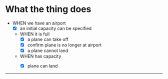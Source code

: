 # What the thing does

- WHEN we have an airport
    - [x] an initial capacity can be specified
    - WHEN it is full
        - [x] a plane can take off
        - [x] confirm plane is no longer at airport
        - [X] a plane cannot land
    - WHEN has capacity
        - [x] plane can land
    

---

